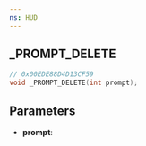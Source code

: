 ```yaml
---
ns: HUD
---
```

## _PROMPT_DELETE

```c
// 0x00EDE88D4D13CF59
void _PROMPT_DELETE(int prompt);
```

## Parameters
* **prompt**:

